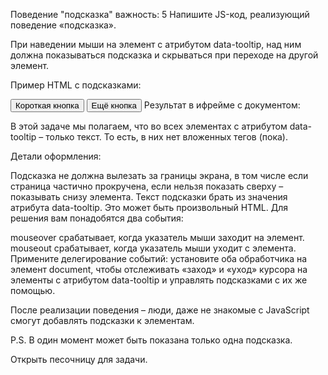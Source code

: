 Поведение "подсказка"
важность: 5
Напишите JS-код, реализующий поведение «подсказка».

При наведении мыши на элемент с атрибутом data-tooltip, над ним должна показываться подсказка и скрываться при переходе на другой элемент.

Пример HTML с подсказками:

<button data-tooltip="эта подсказка длиннее, чем элемент">Короткая кнопка</button>
<button data-tooltip="HTML<br>подсказка">Ещё кнопка</button>
Результат в ифрейме с документом:


В этой задаче мы полагаем, что во всех элементах с атрибутом data-tooltip – только текст. То есть, в них нет вложенных тегов (пока).

Детали оформления:

Подсказка не должна вылезать за границы экрана, в том числе если страница частично прокручена, если нельзя показать сверху – показывать снизу элемента.
Текст подсказки брать из значения атрибута data-tooltip. Это может быть произвольный HTML.
Для решения вам понадобятся два события:

mouseover срабатывает, когда указатель мыши заходит на элемент.
mouseout срабатывает, когда указатель мыши уходит с элемента.
Примените делегирование событий: установите оба обработчика на элемент document, чтобы отслеживать «заход» и «уход» курсора на элементы с атрибутом data-tooltip и управлять подсказками с их же помощью.

После реализации поведения – люди, даже не знакомые с JavaScript смогут добавлять подсказки к элементам.

P.S. В один момент может быть показана только одна подсказка.

Открыть песочницу для задачи.